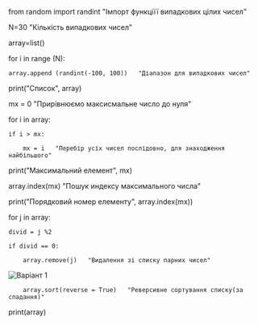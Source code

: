 from random import randint   "Імпорт функціїї випадкових цілих чисел"

N=30   "Кількість випадкових чисел"

array=list()

for i in range (N):

    array.append (randint(-100, 100))   "Діапазон для випадкових чисел"

print("Список", array)

mx = 0   "Прирівнюємо максисмальне число до нуля"

for i in array:

    if i > mx:

        mx = i   "Перебір усіх чисел послідовно, для знаходження найбільшого"

print("Максимальний елемент", mx)


array.index(mx)    "Пошук индексу максимального числа"

print("Порядковий номер елементу", array.index(mx))

for j in array:

    divid = j %2

    if divid == 0:

        array.remove(j)   "Видалення зі списку парних чисел"

![Варіант 1](https://user-images.githubusercontent.com/86879264/124659939-36343900-deae-11eb-9dea-f9aaeaa1ea78.png)

        array.sort(reverse = True)   "Реверсивне сортування списку(за спадання)"

print(array)

